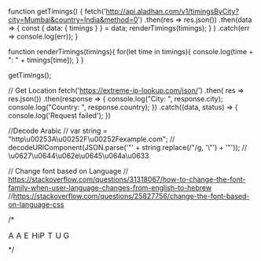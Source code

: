 function getTimings() {
  fetch('http://api.aladhan.com/v1/timingsByCity?city=Mumbai&country=India&method=0')
  .then(res => res.json())
  .then(data => {
      const { data: { timings } } = data;
      renderTimings(timings);
    }
  )
  .catch(err => console.log(err));
}

function renderTimings(timings){
  for(let time in timings){
    console.log(time + ": " + timings[time]);
  }
}

getTimings();

// Get Location
fetch('https://extreme-ip-lookup.com/json/')
.then( res => res.json())
.then(response => {
    console.log("City: ", response.city);
    console.log("Country: ", response.country);
 })
 .catch((data, status) => {
    console.log('Request failed');
 })

//Decode Arabic
// var string = "http\\u00253A\\u00252F\\u00252Fexample.com";
// decodeURIComponent(JSON.parse('"' + string.replace(/\"/g, '\\"') + '"'));
// \u0627\u0644\u062e\u0645\u064a\u0633

// Change font based on Language
// https://stackoverflow.com/questions/31318067/how-to-change-the-font-family-when-user-language-changes-from-english-to-hebrew
//https://stackoverflow.com/questions/25827756/change-the-font-based-on-language-css

/*
<!DOCTYPE html>
<html>

<body>
<!-- GTranslate: https://gtranslate.io/ -->
<a href="#" onclick="doGTranslate('en|ar');return false;" title="Arabic" class="gflag nturl" style="background-position:-100px -0px;"><img src="//gtranslate.net/flags/blank.png" height="16" width="16" alt="Arabic" /></a><a href="#" onclick="doGTranslate('en|az');return false;" title="Azerbaijani" class="gflag nturl" style="background-position:-500px -600px;"><img src="//gtranslate.net/flags/blank.png" height="16" width="16" alt="Azerbaijani" /></a><a href="#" onclick="doGTranslate('en|en');return false;" title="English" class="gflag nturl" style="background-position:-0px -0px;"><img src="//gtranslate.net/flags/blank.png" height="16" width="16" alt="English" /></a><a href="#" onclick="doGTranslate('en|hi');return false;" title="Hindi" class="gflag nturl" style="background-position:-500px -100px;"><img src="//gtranslate.net/flags/blank.png" height="16" width="16" alt="Hindi" /></a><a href="#" onclick="doGTranslate('en|fa');return false;" title="Persian" class="gflag nturl" style="background-position:-200px -500px;"><img src="//gtranslate.net/flags/blank.png" height="16" width="16" alt="Persian" /></a><a href="#" onclick="doGTranslate('en|tr');return false;" title="Turkish" class="gflag nturl" style="background-position:-100px -500px;"><img src="//gtranslate.net/flags/blank.png" height="16" width="16" alt="Turkish" /></a><a href="#" onclick="doGTranslate('en|ur');return false;" title="Urdu" class="gflag nturl" style="background-position:-100px -700px;"><img src="//gtranslate.net/flags/blank.png" height="16" width="16" alt="Urdu" /></a><a href="#" onclick="doGTranslate('en|gu');return false;" title="Gujarati" class="gflag nturl" style="background-position:-600px -700px;"><img src="//gtranslate.net/flags/blank.png" height="16" width="16" alt="Gujarati" /></a>

<style type="text/css">
<!--
a.gflag {vertical-align:middle;font-size:16px;padding:1px 0;background-repeat:no-repeat;background-image:url(//gtranslate.net/flags/16.png);}
a.gflag img {border:0;}
a.gflag:hover {background-image:url(//gtranslate.net/flags/16a.png);}
-->
</style>

*/